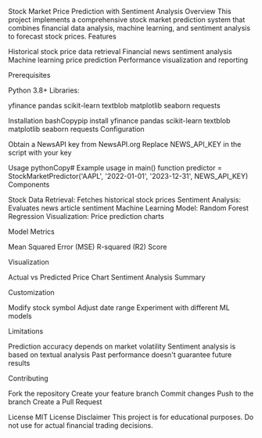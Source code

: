 Stock Market Price Prediction with Sentiment Analysis
Overview
This project implements a comprehensive stock market prediction system that combines financial data analysis, machine learning, and sentiment analysis to forecast stock prices.
Features

Historical stock price data retrieval
Financial news sentiment analysis
Machine learning price prediction
Performance visualization and reporting

Prerequisites

Python 3.8+
Libraries:

yfinance
pandas
scikit-learn
textblob
matplotlib
seaborn
requests



Installation
bashCopypip install yfinance pandas scikit-learn textblob matplotlib seaborn requests
Configuration

Obtain a NewsAPI key from NewsAPI.org
Replace NEWS_API_KEY in the script with your key

Usage
pythonCopy# Example usage in main() function
predictor = StockMarketPredictor('AAPL', '2022-01-01', '2023-12-31', NEWS_API_KEY)
Components

Stock Data Retrieval: Fetches historical stock prices
Sentiment Analysis: Evaluates news article sentiment
Machine Learning Model: Random Forest Regression
Visualization: Price prediction charts

Model Metrics

Mean Squared Error (MSE)
R-squared (R2) Score

Visualization

Actual vs Predicted Price Chart
Sentiment Analysis Summary

Customization

Modify stock symbol
Adjust date range
Experiment with different ML models

Limitations

Prediction accuracy depends on market volatility
Sentiment analysis is based on textual analysis
Past performance doesn't guarantee future results

Contributing

Fork the repository
Create your feature branch
Commit changes
Push to the branch
Create a Pull Request

License
MIT License
Disclaimer
This project is for educational purposes. Do not use for actual financial trading decisions.
